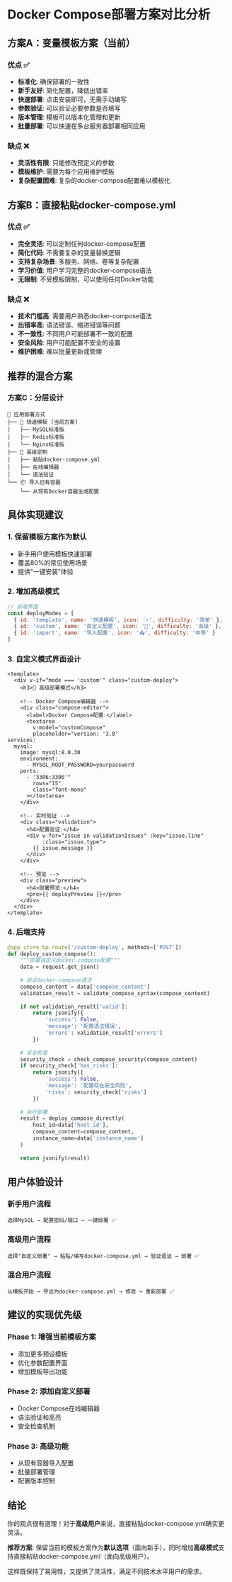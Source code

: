 # Docker Compose部署方案对比分析

## 方案A：变量模板方案（当前）

### 优点 ✅
- **标准化**: 确保部署的一致性
- **新手友好**: 简化配置，降低出错率
- **快速部署**: 点击安装即可，无需手动编写
- **参数验证**: 可以验证必要参数是否填写
- **版本管理**: 模板可以版本化管理和更新
- **批量部署**: 可以快速在多台服务器部署相同应用

### 缺点 ❌
- **灵活性有限**: 只能修改预定义的参数
- **模板维护**: 需要为每个应用维护模板
- **复杂配置困难**: 复杂的docker-compose配置难以模板化

## 方案B：直接粘贴docker-compose.yml

### 优点 ✅
- **完全灵活**: 可以定制任何docker-compose配置
- **简化代码**: 不需要复杂的变量替换逻辑
- **支持复杂场景**: 多服务、网络、卷等复杂配置
- **学习价值**: 用户学习完整的docker-compose语法
- **无限制**: 不受模板限制，可以使用任何Docker功能

### 缺点 ❌
- **技术门槛高**: 需要用户熟悉docker-compose语法
- **出错率高**: 语法错误、缩进错误等问题
- **不一致性**: 不同用户可能部署不一致的配置
- **安全风险**: 用户可能配置不安全的设置
- **维护困难**: 难以批量更新或管理

## 推荐的混合方案

### 方案C：分层设计
```
📁 应用部署方式
├── 🚀 快速模板 (当前方案)
│   ├── MySQL标准版
│   ├── Redis标准版  
│   └── Nginx标准版
├── 🔧 高级定制
│   ├── 粘贴docker-compose.yml
│   ├── 在线编辑器
│   └── 语法验证
└── 📦 导入已有容器
    └── 从现有Docker容器生成配置
```

## 具体实现建议

### 1. 保留模板方案作为默认
- 新手用户使用模板快速部署
- 覆盖80%的常见使用场景
- 提供"一键安装"体验

### 2. 增加高级模式
```javascript
// 前端界面
const deployModes = [
  { id: 'template', name: '快速模板', icon: '⚡', difficulty: '简单' },
  { id: 'custom', name: '自定义配置', icon: '🔧', difficulty: '高级' },
  { id: 'import', name: '导入配置', icon: '📥', difficulty: '中等' }
]
```

### 3. 自定义模式界面设计
```vue
<template>
  <div v-if="mode === 'custom'" class="custom-deploy">
    <h3>🔧 高级部署模式</h3>
    
    <!-- Docker Compose编辑器 -->
    <div class="compose-editor">
      <label>Docker Compose配置:</label>
      <textarea 
        v-model="customCompose"
        placeholder="version: '3.8'
services:
  mysql:
    image: mysql:8.0.30
    environment:
      - MYSQL_ROOT_PASSWORD=yourpassword
    ports:
      - '3306:3306'"
        rows="15"
        class="font-mono"
      ></textarea>
    </div>
    
    <!-- 实时验证 -->
    <div class="validation">
      <h4>配置验证:</h4>
      <div v-for="issue in validationIssues" :key="issue.line" 
           :class="issue.type">
        {{ issue.message }}
      </div>
    </div>
    
    <!-- 预览 -->
    <div class="preview">
      <h4>部署预览:</h4>
      <pre>{{ deployPreview }}</pre>
    </div>
  </div>
</template>
```

### 4. 后端支持
```python
@app_store_bp.route('/custom-deploy', methods=['POST'])
def deploy_custom_compose():
    """部署自定义docker-compose配置"""
    data = request.get_json()
    
    # 验证docker-compose语法
    compose_content = data['compose_content']
    validation_result = validate_compose_syntax(compose_content)
    
    if not validation_result['valid']:
        return jsonify({
            'success': False,
            'message': '配置语法错误',
            'errors': validation_result['errors']
        })
    
    # 安全检查
    security_check = check_compose_security(compose_content)
    if security_check['has_risks']:
        return jsonify({
            'success': False,
            'message': '配置存在安全风险',
            'risks': security_check['risks']
        })
    
    # 执行部署
    result = deploy_compose_directly(
        host_id=data['host_id'],
        compose_content=compose_content,
        instance_name=data['instance_name']
    )
    
    return jsonify(result)
```

## 用户体验设计

### 新手用户流程
```
选择MySQL → 配置密码/端口 → 一键部署 ✅
```

### 高级用户流程  
```
选择"自定义部署" → 粘贴/编写docker-compose.yml → 验证语法 → 部署 ✅
```

### 混合用户流程
```
从模板开始 → 导出为docker-compose.yml → 修改 → 重新部署 ✅
```

## 建议的实现优先级

### Phase 1: 增强当前模板方案
- 添加更多预设模板
- 优化参数配置界面
- 增加模板导出功能

### Phase 2: 添加自定义部署
- Docker Compose在线编辑器
- 语法验证和高亮
- 安全检查机制

### Phase 3: 高级功能
- 从现有容器导入配置
- 批量部署管理
- 配置版本控制

## 结论

你的观点很有道理！对于**高级用户**来说，直接粘贴docker-compose.yml确实更灵活。

**推荐方案**: 保留当前的模板方案作为**默认选项**（面向新手），同时增加**高级模式**支持直接粘贴docker-compose.yml（面向高级用户）。

这样既保持了易用性，又提供了灵活性，满足不同技术水平用户的需求。